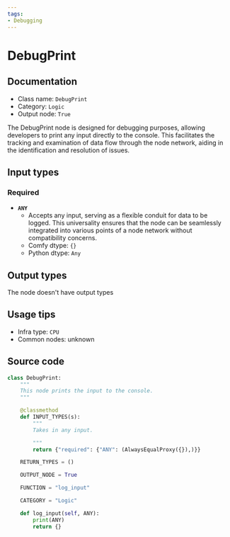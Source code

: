 ```yaml
---
tags:
- Debugging
---
```


# DebugPrint
## Documentation
- Class name: `DebugPrint`
- Category: `Logic`
- Output node: `True`

The DebugPrint node is designed for debugging purposes, allowing developers to print any input directly to the console. This facilitates the tracking and examination of data flow through the node network, aiding in the identification and resolution of issues.
## Input types
### Required
- **`ANY`**
    - Accepts any input, serving as a flexible conduit for data to be logged. This universality ensures that the node can be seamlessly integrated into various points of a node network without compatibility concerns.
    - Comfy dtype: `{}`
    - Python dtype: `Any`
## Output types
The node doesn't have output types
## Usage tips
- Infra type: `CPU`
- Common nodes: unknown


## Source code
```python
class DebugPrint:
    """
    This node prints the input to the console.
    """

    @classmethod
    def INPUT_TYPES(s):
        """
        Takes in any input.

        """
        return {"required": {"ANY": (AlwaysEqualProxy({}),)}}

    RETURN_TYPES = ()

    OUTPUT_NODE = True

    FUNCTION = "log_input"

    CATEGORY = "Logic"

    def log_input(self, ANY):
        print(ANY)
        return {}

```
